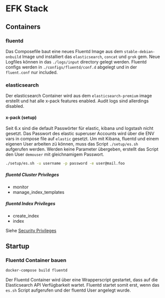 # EFK Stack


## Containers

### fluentd
Das Composefile baut eine neues Fluentd Image aus dem `stable-debian-onbuild` Image und installiert das `elasticsearch`, `concat` und `grok` gem.
Neue Logfiles können in das `./logs/input` directory gelegt werden. Fluentd configs werden in `./configs/fluentd/conf.d` abgelegt und in der `fluent.conf` nur included.

### elasticsearch

Der elasticsearch Container wird aus dem `elasticsearch-premium` image erstellt und hat alle x-pack features enabled. Audit logs sind allerdings disabled.

#### x-pack (setup)

Seit 6.x sind die default Passwörter für elastic, kibana und logstash nicht gesetzt. Das Passwort des elastic superuser Accounts wird über die ENV vars in compose file auf `elastic` gesetzt.
Um mit Kibana, fluentd und einem eigenen User arbeiten zü können, muss das Script `./setup/es.sh` aufgerufen werden.
Werden keine Parameter übergeben, erstellt das Script den User `demouser` mit gleichnamigem Passwort.

```bash
./setup/es.sh -u username -p password -e user@mail.foo
```


##### fluentd Cluster Privileges

- monitor
- manage_index_templates

##### fluentd Index Privileges

- create_index
- index

Siehe [Security Privileges](https://www.elastic.co/guide/en/x-pack/current/security-privileges.html)

## Startup

### Fluentd Container bauen

```bash
docker-compose build fluentd
```

Der Fluentd Container wird über eine Wrapperscript gestartet, dass auf die Elasticsearch API Verfügbarkeit wartet. Fluentd startet somit erst, wenn das `es.sh` Script aufgerufen und der fluentd User angelegt wurde.
